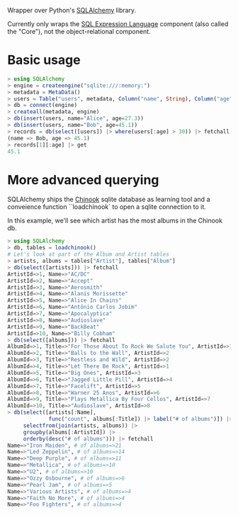 Wrapper over Python's [SQLAlchemy](http://www.sqlalchemy.org/) library.

Currently only wraps the [SQL Expression Language](http://docs.sqlalchemy.org/en/rel_1_0/core/tutorial.html) component (also called the "Core"), not the object-relational component.


Basic usage
============

```julia
> using SQLAlchemy
> engine = createengine("sqlite:///:memory:")
> metadata = MetaData()
> users = Table("users", metadata, Column("name", String), Column("age", Real))
> db = connect(engine)
> createall(metadata, engine)
> db(insert(users, name="Alice", age=27.3))
> db(insert(users, name="Bob", age=45.1))
> records = db(select([users]) |> where(users[:age] > 30)) |> fetchall
(name => Bob, age => 45.1)
> records[1][:age] |> get
45.1
```

More advanced querying
===========

SQLAlchemy ships the [Chinook](https://chinookdatabase.codeplex.com/wikipage?title=Chinook_Schema&referringTitle=Home) sqlite database as learning tool and a conveience function ``loadchinook` to open a sqlite connection to it.

In this example, we'll see which artist has the most albums in the Chinook db.

```julia
> using SQLAlchemy
> db, tables = loadchinook()
# Let's look at part of the Album and Artist tables
> artists, albums = tables["Artist"], tables["Album"]
> db(select([artists])) |> fetchall
ArtistId=>1, Name=>"AC/DC"
ArtistId=>2, Name=>"Accept"
ArtistId=>3, Name=>"Aerosmith"
ArtistId=>4, Name=>"Alanis Morissette"
ArtistId=>5, Name=>"Alice In Chains"
ArtistId=>6, Name=>"Antônio Carlos Jobim"
ArtistId=>7, Name=>"Apocalyptica"
ArtistId=>8, Name=>"Audioslave"
ArtistId=>9, Name=>"BackBeat"
ArtistId=>10, Name=>"Billy Cobham"
> db(select([albums])) |> fetchall
AlbumId=>1, Title=>"For Those About To Rock We Salute You", ArtistId=>1
AlbumId=>2, Title=>"Balls to the Wall", ArtistId=>2
AlbumId=>3, Title=>"Restless and Wild", ArtistId=>2
AlbumId=>4, Title=>"Let There Be Rock", ArtistId=>1
AlbumId=>5, Title=>"Big Ones", ArtistId=>3
AlbumId=>6, Title=>"Jagged Little Pill", ArtistId=>4
AlbumId=>7, Title=>"Facelift", ArtistId=>5
AlbumId=>8, Title=>"Warner 25 Anos", ArtistId=>6
AlbumId=>9, Title=>"Plays Metallica By Four Cellos", ArtistId=>7
AlbumId=>10, Title=>"Audioslave", ArtistId=>8
> db(select([artists[:Name],
             func("count", albums[:Title]) |> label("# of albums")]) |>
     selectfrom(join(artists, albums)) |>
     groupby(albums[:ArtistId]) |>
     orderby(desc("# of albums"))) |> fetchall
Name=>"Iron Maiden", # of albums=>21
Name=>"Led Zeppelin", # of albums=>14
Name=>"Deep Purple", # of albums=>11
Name=>"Metallica", # of albums=>10
Name=>"U2", # of albums=>10
Name=>"Ozzy Osbourne", # of albums=>6
Name=>"Pearl Jam", # of albums=>5
Name=>"Various Artists", # of albums=>4
Name=>"Faith No More", # of albums=>4
Name=>"Foo Fighters", # of albums=>4

```
